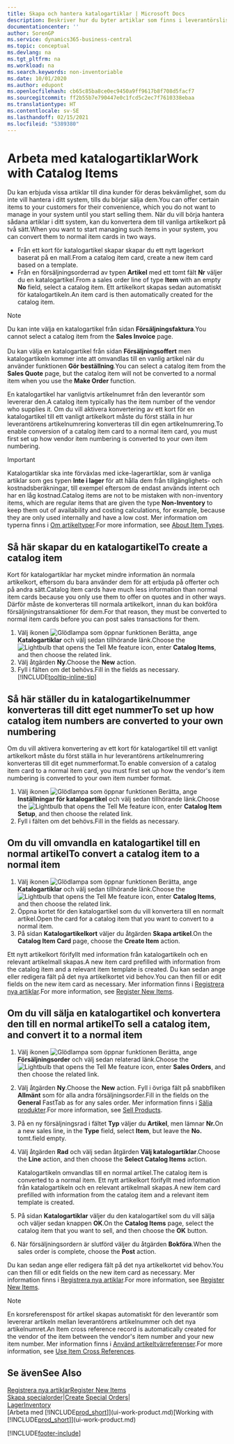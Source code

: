 ```yaml
---
title: Skapa och hantera katalogartiklar | Microsoft Docs
description: Beskriver hur du byter artiklar som finns i leverantörslistan av artiklar, men inte i listan med poster.
documentationcenter: ''
author: SorenGP
ms.service: dynamics365-business-central
ms.topic: conceptual
ms.devlang: na
ms.tgt_pltfrm: na
ms.workload: na
ms.search.keywords: non-inventoriable
ms.date: 10/01/2020
ms.author: edupont
ms.openlocfilehash: cb65c85ba8ce0ec9450a9ff9617b8f708d5facf7
ms.sourcegitcommit: ff2b55b7e790447e0c1fcd5c2ec7f7610338ebaa
ms.translationtype: HT
ms.contentlocale: sv-SE
ms.lasthandoff: 02/15/2021
ms.locfileid: "5389380"
---
```

# <a name="work-with-catalog-items"></a><span data-ttu-id="91f23-103">Arbeta med katalogartiklar</span><span class="sxs-lookup"><span data-stu-id="91f23-103">Work with Catalog Items</span></span>
<span data-ttu-id="91f23-104">Du kan erbjuda vissa artiklar till dina kunder för deras bekvämlighet, som du inte vill hantera i ditt system, tills du börjar sälja dem.</span><span class="sxs-lookup"><span data-stu-id="91f23-104">You can offer certain items to your customers for their convenience, which you do not want to manage in your system until you start selling them.</span></span> <span data-ttu-id="91f23-105">När du vill börja hantera sådana artiklar i ditt system, kan du konvertera dem till vanliga artikelkort på två sätt.</span><span class="sxs-lookup"><span data-stu-id="91f23-105">When you want to start managing such items in your system, you can convert them to normal item cards in two ways.</span></span>

* <span data-ttu-id="91f23-106">Från ett kort för katalogartikel skapar skapar du ett nytt lagerkort baserat på en mall.</span><span class="sxs-lookup"><span data-stu-id="91f23-106">From a catalog item card, create a new item card based on a template.</span></span>
* <span data-ttu-id="91f23-107">Från en försäljningsorderrad av typen **Artikel** med ett tomt fält **Nr** väljer du en katalogartikel.</span><span class="sxs-lookup"><span data-stu-id="91f23-107">From a sales order line of type **Item** with an empty **No** field, select a catalog item.</span></span> <span data-ttu-id="91f23-108">Ett artikelkort skapas sedan automatiskt för katalogartikeln.</span><span class="sxs-lookup"><span data-stu-id="91f23-108">An item card is then automatically created for the catalog item.</span></span>

> [!NOTE]  
> <span data-ttu-id="91f23-109">Du kan inte välja en katalogartikel från sidan **Försäljningsfaktura**.</span><span class="sxs-lookup"><span data-stu-id="91f23-109">You cannot select a catalog item from the **Sales Invoice** page.</span></span><br /><br />
> <span data-ttu-id="91f23-110">Du kan välja en katalogartikel från sidan **Försäljningsoffert** men katalogartikeln kommer inte att omvandlas till en vanlig artikel när du använder funktionen **Gör beställning**.</span><span class="sxs-lookup"><span data-stu-id="91f23-110">You can select a catalog item from the **Sales Quote** page, but the catalog item will not be converted to a normal item when you use the **Make Order** function.</span></span>

<span data-ttu-id="91f23-111">En katalogartikel har vanligtvis artikelnumret från den leverantör som levererar den.</span><span class="sxs-lookup"><span data-stu-id="91f23-111">A catalog item typically has the item number of the vendor who supplies it.</span></span> <span data-ttu-id="91f23-112">Om du vill aktivera konvertering av ett kort för en katalogartikel till ett vanligt artikelkort måste du först ställa in hur leverantörens artikelnumrering konverteras till din egen artikelnumrering.</span><span class="sxs-lookup"><span data-stu-id="91f23-112">To enable conversion of a catalog item card to a normal item card, you must first set up how vendor item numbering is converted to your own item numbering.</span></span>   

> [!Important]
> <span data-ttu-id="91f23-113">Katalogartiklar ska inte förväxlas med icke-lagerartiklar, som är vanliga artiklar som ges typen **Inte i lager** för att hålla dem från tillgänglighets- och kostnadsberäkningar, till exempel eftersom de endast används internt och har en låg kostnad.</span><span class="sxs-lookup"><span data-stu-id="91f23-113">Catalog items are not to be mistaken with non-inventory items, which are regular items that are given the type **Non-Inventory** to keep them out of availability and costing calculations, for example, because they are only used internally and have a low cost.</span></span> <span data-ttu-id="91f23-114">Mer information om typerna finns i [Om artikeltyper](inventory-about-item-types.md).</span><span class="sxs-lookup"><span data-stu-id="91f23-114">For more information, see [About Item Types](inventory-about-item-types.md).</span></span>

## <a name="to-create-a-catalog-item"></a><span data-ttu-id="91f23-115">Så här skapar du en katalogartikel</span><span class="sxs-lookup"><span data-stu-id="91f23-115">To create a catalog item</span></span>
<span data-ttu-id="91f23-116">Kort för katalogartiklar har mycket mindre information än normala artikelkort, eftersom du bara använder dem för att erbjuda på offerter och på andra sätt.</span><span class="sxs-lookup"><span data-stu-id="91f23-116">Catalog item cards have much less information than normal item cards because you only use them to offer on quotes and in other ways.</span></span> <span data-ttu-id="91f23-117">Därför måste de konverteras till normala artikelkort, innan du kan bokföra försäljningstransaktioner för dem.</span><span class="sxs-lookup"><span data-stu-id="91f23-117">For that reason, they must be converted to normal item cards before you can post sales transactions for them.</span></span>

1. <span data-ttu-id="91f23-118">Välj ikonen ![Glödlampa som öppnar funktionen Berätta](media/ui-search/search_small.png "Berätta vad du vill göra"), ange **Katalogartiklar** och välj sedan tillhörande länk.</span><span class="sxs-lookup"><span data-stu-id="91f23-118">Choose the ![Lightbulb that opens the Tell Me feature](media/ui-search/search_small.png "Tell me what you want to do") icon, enter **Catalog Items**, and then choose the related link.</span></span>
2. <span data-ttu-id="91f23-119">Välj åtgärden **Ny**.</span><span class="sxs-lookup"><span data-stu-id="91f23-119">Choose the **New** action.</span></span>
3. <span data-ttu-id="91f23-120">Fyll i fälten om det behövs.</span><span class="sxs-lookup"><span data-stu-id="91f23-120">Fill in the fields as necessary.</span></span> [!INCLUDE[tooltip-inline-tip](includes/tooltip-inline-tip_md.md)]

## <a name="to-set-up-how-catalog-item-numbers-are-converted-to-your-own-numbering"></a><span data-ttu-id="91f23-121">Så här ställer du in katalogartikelnummer konverteras till ditt eget nummer</span><span class="sxs-lookup"><span data-stu-id="91f23-121">To set up how catalog item numbers are converted to your own numbering</span></span>
<span data-ttu-id="91f23-122">Om du vill aktivera konvertering av ett kort för katalogartikel till ett vanligt artikelkort måste du först ställa in hur leverantörens artikelnumrering konverteras till dit eget nummerformat.</span><span class="sxs-lookup"><span data-stu-id="91f23-122">To enable conversion of a catalog item card to a normal item card, you must first set up how the vendor's item numbering is converted to your own item number format.</span></span>

1. <span data-ttu-id="91f23-123">Välj ikonen ![Glödlampa som öppnar funktionen Berätta](media/ui-search/search_small.png "Berätta vad du vill göra"), ange **Inställningar för katalogartikel** och välj sedan tillhörande länk.</span><span class="sxs-lookup"><span data-stu-id="91f23-123">Choose the ![Lightbulb that opens the Tell Me feature](media/ui-search/search_small.png "Tell me what you want to do") icon, enter **Catalog Item Setup**, and then choose the related link.</span></span>
2. <span data-ttu-id="91f23-124">Fyll i fälten om det behövs.</span><span class="sxs-lookup"><span data-stu-id="91f23-124">Fill in the fields as necessary.</span></span>

## <a name="to-convert-a-catalog-item-to-a-normal-item"></a><span data-ttu-id="91f23-125">Om du vill omvandla en katalogartikel till en normal artikel</span><span class="sxs-lookup"><span data-stu-id="91f23-125">To convert a catalog item to a normal item</span></span>
1. <span data-ttu-id="91f23-126">Välj ikonen ![Glödlampa som öppnar funktionen Berätta](media/ui-search/search_small.png "Berätta vad du vill göra"), ange **Katalogartiklar** och välj sedan tillhörande länk.</span><span class="sxs-lookup"><span data-stu-id="91f23-126">Choose the ![Lightbulb that opens the Tell Me feature](media/ui-search/search_small.png "Tell me what you want to do") icon, enter **Catalog Items**, and then choose the related link.</span></span>
2. <span data-ttu-id="91f23-127">Öppna kortet för den katalogartikel som du vill konvertera till en normalt artikel.</span><span class="sxs-lookup"><span data-stu-id="91f23-127">Open the card for a catalog item that you want to convert to a normal item.</span></span>
3. <span data-ttu-id="91f23-128">På sidan **Katalogartikelkort** väljer du åtgärden **Skapa artikel**.</span><span class="sxs-lookup"><span data-stu-id="91f23-128">On the **Catalog Item Card** page, choose the **Create Item** action.</span></span>

<span data-ttu-id="91f23-129">Ett nytt artikelkort förifyllt med information från katalogartikeln och en relevant artikelmall skapas.</span><span class="sxs-lookup"><span data-stu-id="91f23-129">A new item card prefilled with information from the catalog item and a relevant item template is created.</span></span> <span data-ttu-id="91f23-130">Du kan sedan ange eller redigera fält på det nya artikelkortet vid behov.</span><span class="sxs-lookup"><span data-stu-id="91f23-130">You can then fill or edit fields on the new item card as necessary.</span></span> <span data-ttu-id="91f23-131">Mer information finns i [Registrera nya artiklar](inventory-how-register-new-items.md).</span><span class="sxs-lookup"><span data-stu-id="91f23-131">For more information, see [Register New Items](inventory-how-register-new-items.md).</span></span>

## <a name="to-sell-a-catalog-item-and-convert-it-to-a-normal-item"></a><span data-ttu-id="91f23-132">Om du vill sälja en katalogartikel och konvertera den till en normal artikel</span><span class="sxs-lookup"><span data-stu-id="91f23-132">To sell a catalog item, and convert it to a normal item</span></span>
1. <span data-ttu-id="91f23-133">Välj ikonen ![Glödlampa som öppnar funktionen Berätta](media/ui-search/search_small.png "Berätta vad du vill göra"), ange **Försäljningsorder** och välj sedan relaterad länk.</span><span class="sxs-lookup"><span data-stu-id="91f23-133">Choose the ![Lightbulb that opens the Tell Me feature](media/ui-search/search_small.png "Tell me what you want to do") icon, enter **Sales Orders**, and then choose the related link.</span></span>
2. <span data-ttu-id="91f23-134">Välj åtgärden **Ny**.</span><span class="sxs-lookup"><span data-stu-id="91f23-134">Choose the **New** action.</span></span> <span data-ttu-id="91f23-135">Fyll i övriga fält på snabbfliken **Allmänt** som för alla andra försäljningsorder.</span><span class="sxs-lookup"><span data-stu-id="91f23-135">Fill in the fields on the **General** FastTab as for any sales order.</span></span> <span data-ttu-id="91f23-136">Mer information finns i [Sälja produkter](sales-how-sell-products.md).</span><span class="sxs-lookup"><span data-stu-id="91f23-136">For more information, see [Sell Products](sales-how-sell-products.md).</span></span>
3. <span data-ttu-id="91f23-137">På en ny försäljningsrad i fältet **Typ** väljer du **Artikel**, men lämnar **Nr.**</span><span class="sxs-lookup"><span data-stu-id="91f23-137">On a new sales line, in the **Type** field, select **Item**, but leave the **No.**</span></span> <span data-ttu-id="91f23-138">tomt.</span><span class="sxs-lookup"><span data-stu-id="91f23-138">field empty.</span></span>
4. <span data-ttu-id="91f23-139">Välj åtgärden **Rad** och välj sedan åtgärden **Välj katalogartiklar**.</span><span class="sxs-lookup"><span data-stu-id="91f23-139">Choose the **Line** action, and then choose the **Select Catalog Items** action.</span></span>

    <span data-ttu-id="91f23-140">Katalogartikeln omvandlas till en normal artikel.</span><span class="sxs-lookup"><span data-stu-id="91f23-140">The catalog item is converted to a normal item.</span></span> <span data-ttu-id="91f23-141">Ett nytt artikelkort förifyllt med information från katalogartikeln och en relevant artikelmall skapas.</span><span class="sxs-lookup"><span data-stu-id="91f23-141">A new item card prefilled with information from the catalog item and a relevant item template is created.</span></span>
5. <span data-ttu-id="91f23-142">På sidan **Katalogartiklar** väljer du den katalogartikel som du vill sälja och väljer sedan knappen **OK**.</span><span class="sxs-lookup"><span data-stu-id="91f23-142">On the **Catalog Items** page, select the catalog item that you want to sell, and then choose the **OK** button.</span></span>
6. <span data-ttu-id="91f23-143">När försäljningsordern är slutförd väljer du åtgärden **Bokföra**.</span><span class="sxs-lookup"><span data-stu-id="91f23-143">When the sales order is complete, choose the **Post** action.</span></span>

<span data-ttu-id="91f23-144">Du kan sedan ange eller redigera fält på det nya artikelkortet vid behov.</span><span class="sxs-lookup"><span data-stu-id="91f23-144">You can then fill or edit fields on the new item card as necessary.</span></span> <span data-ttu-id="91f23-145">Mer information finns i [Registrera nya artiklar](inventory-how-register-new-items.md).</span><span class="sxs-lookup"><span data-stu-id="91f23-145">For more information, see [Register New Items](inventory-how-register-new-items.md).</span></span>

> [!NOTE]  
>   <span data-ttu-id="91f23-146">En korsreferenspost för artikel skapas automatiskt för den leverantör som levererar artikeln mellan leverantörens artikelnummer och det nya artikelnumret.</span><span class="sxs-lookup"><span data-stu-id="91f23-146">An Item cross reference record is automatically created for the vendor of the item between the vendor's item number and your new item number.</span></span> <span data-ttu-id="91f23-147">Mer information finns i [Använd artikeltvärreferenser](inventory-how-use-item-cross-refs.md).</span><span class="sxs-lookup"><span data-stu-id="91f23-147">For more information, see [Use Item Cross References](inventory-how-use-item-cross-refs.md).</span></span>

## <a name="see-also"></a><span data-ttu-id="91f23-148">Se även</span><span class="sxs-lookup"><span data-stu-id="91f23-148">See Also</span></span>
[<span data-ttu-id="91f23-149">Registrera nya artiklar</span><span class="sxs-lookup"><span data-stu-id="91f23-149">Register New Items</span></span>](inventory-how-register-new-items.md)  
<span data-ttu-id="91f23-150">[Skapa specialorder](sales-how-to-create-special-orders.md)|</span><span class="sxs-lookup"><span data-stu-id="91f23-150">[Create Special Orders](sales-how-to-create-special-orders.md)|</span></span>  
[<span data-ttu-id="91f23-151">Lager</span><span class="sxs-lookup"><span data-stu-id="91f23-151">Inventory</span></span>](inventory-manage-inventory.md)  
<span data-ttu-id="91f23-152">[Arbeta med [!INCLUDE[prod_short](includes/prod_short.md)]](ui-work-product.md)</span><span class="sxs-lookup"><span data-stu-id="91f23-152">[Working with [!INCLUDE[prod_short](includes/prod_short.md)]](ui-work-product.md)</span></span>


[!INCLUDE[footer-include](includes/footer-banner.md)]